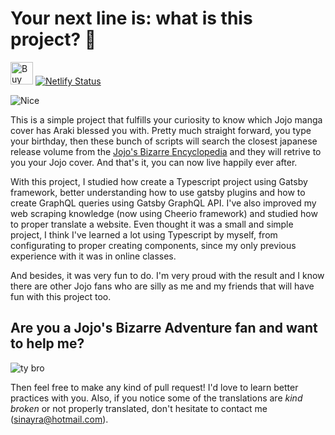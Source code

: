 # Your next line is: what is this project? :eyes:
<a href='https://ko-fi.com/U7U6276CL' target='_blank'><img height='36' style='border:0px;height:36px;' src='https://cdn.ko-fi.com/cdn/kofi1.png?v=2' border='0' alt='Buy Me a Coffee at ko-fi.com' /></a> [![Netlify Status](https://api.netlify.com/api/v1/badges/f55b006a-4e15-472f-8814-b43c21bcad82/deploy-status)](https://app.netlify.com/sites/jojo-cover/deploys)


![Nice](https://i.makeagif.com/media/9-22-2015/Gu-I08.gif)

This is a simple project that fulfills your curiosity to know which Jojo manga cover has Araki blessed you with. Pretty much straight forward, you type your birthday, then these bunch of scripts will search the closest japanese release volume from the [Jojo's Bizarre Encyclopedia](https://jojowiki.com/JoJo_Wiki) and they will retrive to you your Jojo cover. And that's it, you can now live happily ever after.

With this project, I studied how create a Typescript project using Gatsby framework, better understanding how to use gatsby plugins and how to create GraphQL queries using Gatsby GraphQL API. I've also improved my web scraping knowledge (now using Cheerio framework) and studied how to proper translate a website. Even thought it was a small and simple project, I think I've learned a lot using Typescript by myself, from configurating to proper creating components, since my only previous experience with it was in online classes.

And besides, it was very fun to do. I'm very proud with the result and I know there are other Jojo fans who are silly as me and my friends that will have fun with this project too.

## Are you a Jojo's Bizarre Adventure fan and want to help me?

![ty bro](https://i.makeagif.com/media/4-02-2015/ErqQeG.gif)

Then feel free to make any kind of pull request! I'd love to learn better practices with you. Also, if you notice some of the translations are *kind broken* or not properly translated, don't hesitate to contact me (sinayra@hotmail.com).
